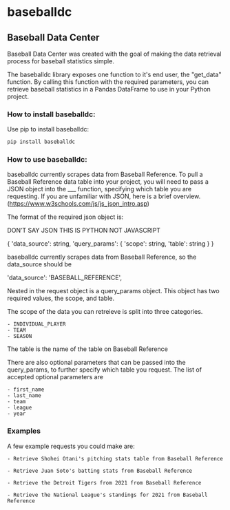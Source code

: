 # baseballdc
## Baseball Data Center

Baseball Data Center was created with the goal of making the data retrieval process for baseball statistics simple.

The baseballdc library exposes one function to it's end user, the "get_data" function. By calling this function with the required parameters, you can retrieve baseball statistics in a Pandas DataFrame to use in your Python project.

### How to install baseballdc:

Use pip to install baseballdc:

```bash
pip install baseballdc
```

### How to use baseballdc:

baseballdc currently scrapes data from Baseball Reference. To pull a Baseball Reference data table into your project, you will need to pass a JSON object into the ___ function, specifying which table you are requesting. If you are unfamiliar with JSON, here is a brief overview. (https://www.w3schools.com/js/js_json_intro.asp)


The format of the required json object is: 

DON’T SAY JSON THIS IS PYTHON NOT JAVASCRIPT

{
	'data_source': string,
	'query_params': {
		'scope': string,
		'table': string
	}
}

baseballdc currently scrapes data from Baseball Reference, so the data_source should be 

'data_source': 'BASEBALL_REFERENCE',


Nested in the request object is a query_params object. This object has two required values, the scope, and table.


The scope of the data you can retreieve is split into three categories. 

	- INDIVIDUAL_PLAYER
	- TEAM
	- SEASON


The table is the name of the table on Baseball Reference


There are also optional parameters that can be passed into the query_params, to further specify which table you request. The list of accepted optional parameters are

	- first_name
	- last_name
	- team
	- league
	- year


### Examples
A few example requests you could make are:

	
	- Retrieve Shohei Otani's pitching stats table from Baseball Reference

	- Retrieve Juan Soto's batting stats from Baseball Reference

	- Retrieve the Detroit Tigers from 2021 from Baseball Reference

	- Retrieve the National League's standings for 2021 from Baseball Reference


